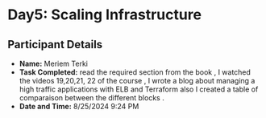 # Day5: Scaling Infrastructure

## Participant Details

- **Name:** Meriem Terki
- **Task Completed:** read the required section from the book , I watched the videos 19,20,21, 22 of the course , I wrote a blog about managing a high traffic applications with ELB and Terraform also I created a table of comparaison between the different blocks .
- **Date and Time:** 8/25/2024 9:24 PM
